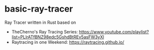 # basic-ray-tracer

Ray Tracer written in Rust based on
- TheCherno's Ray Tracing Series: https://www.youtube.com/playlist?list=PLlrATfBNZ98edc5GshdBtREv5asFW3yXl
- Raytracing in one Weekend: https://raytracing.github.io/
